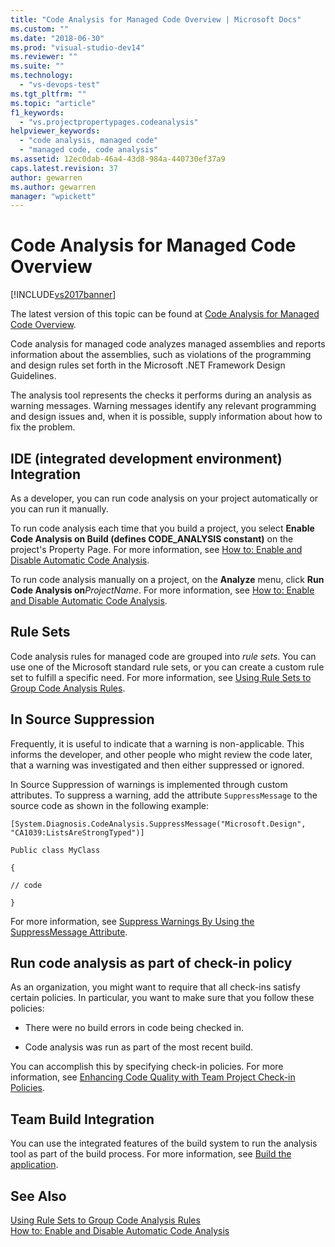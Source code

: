```yaml
---
title: "Code Analysis for Managed Code Overview | Microsoft Docs"
ms.custom: ""
ms.date: "2018-06-30"
ms.prod: "visual-studio-dev14"
ms.reviewer: ""
ms.suite: ""
ms.technology: 
  - "vs-devops-test"
ms.tgt_pltfrm: ""
ms.topic: "article"
f1_keywords: 
  - "vs.projectpropertypages.codeanalysis"
helpviewer_keywords: 
  - "code analysis, managed code"
  - "managed code, code analysis"
ms.assetid: 12ec0dab-46a4-43d8-984a-440730ef37a9
caps.latest.revision: 37
author: gewarren
ms.author: gewarren
manager: "wpickett"
---
```

# Code Analysis for Managed Code Overview
[!INCLUDE[vs2017banner](../includes/vs2017banner.md)]

The latest version of this topic can be found at [Code Analysis for Managed Code Overview](https://docs.microsoft.com/visualstudio/code-quality/code-analysis-for-managed-code-overview).  
  
Code analysis for managed code analyzes managed assemblies and reports information about the assemblies, such as violations of the programming and design rules set forth in the Microsoft .NET Framework Design Guidelines.  
  
 The analysis tool represents the checks it performs during an analysis as warning messages. Warning messages identify any relevant programming and design issues and, when it is possible, supply information about how to fix the problem.  
  
## IDE (integrated development environment) Integration  
 As a developer, you can run code analysis on your project automatically or you can run it manually.  
  
 To run code analysis each time that you build a project, you select **Enable Code Analysis on Build (defines CODE_ANALYSIS constant)** on the project's Property Page. For more information, see [How to: Enable and Disable Automatic Code Analysis](../code-quality/how-to-enable-and-disable-automatic-code-analysis-for-managed-code.md).  
  
 To run code analysis manually on a project, on the **Analyze** menu, click **Run Code Analysis on**_ProjectName_. For more information, see [How to: Enable and Disable Automatic Code Analysis](../code-quality/how-to-enable-and-disable-automatic-code-analysis-for-managed-code.md).  
  
## Rule Sets  
 Code analysis rules for managed code are grouped into *rule sets*. You can use one of the Microsoft standard rule sets, or you can create a custom rule set to fulfill a specific need. For more information, see [Using Rule Sets to Group Code Analysis Rules](../code-quality/using-rule-sets-to-group-code-analysis-rules.md).  
  
## In Source Suppression  
 Frequently, it is useful to indicate that a warning is non-applicable. This informs the developer, and other people who might review the code later, that a warning was investigated and then either suppressed or ignored.  
  
 In Source Suppression of warnings is implemented through custom attributes. To suppress a warning, add the attribute `SuppressMessage` to the source code as shown in the following example:  
  
 `[System.Diagnosis.CodeAnalysis.SuppressMessage("Microsoft.Design", "CA1039:ListsAreStrongTyped")]`  
  
 `Public class MyClass`  
  
 `{`  
  
 `// code`  
  
 `}`  
  
 For more information, see [Suppress Warnings By Using the SuppressMessage Attribute](../code-quality/suppress-warnings-by-using-the-suppressmessage-attribute.md).  
  
## Run code analysis as part of check-in policy  
 As an organization, you might want to require that all check-ins satisfy certain policies. In particular, you want to make sure that you follow these policies:  
  
-   There were no build errors in code being checked in.  
  
-   Code analysis was run as part of the most recent build.  
  
 You can accomplish this by specifying check-in policies. For more information, see [Enhancing Code Quality with Team Project Check-in Policies](../code-quality/enhancing-code-quality-with-team-project-check-in-policies.md).  
  
## Team Build Integration  
 You can use the integrated features of the build system to run the analysis tool as part of the build process. For more information, see [Build the application](http://msdn.microsoft.com/library/a971b0f9-7c28-479d-a37b-8fd7e27ef692).  
  
## See Also  
 [Using Rule Sets to Group Code Analysis Rules](../code-quality/using-rule-sets-to-group-code-analysis-rules.md)   
 [How to: Enable and Disable Automatic Code Analysis](../code-quality/how-to-enable-and-disable-automatic-code-analysis-for-managed-code.md)



